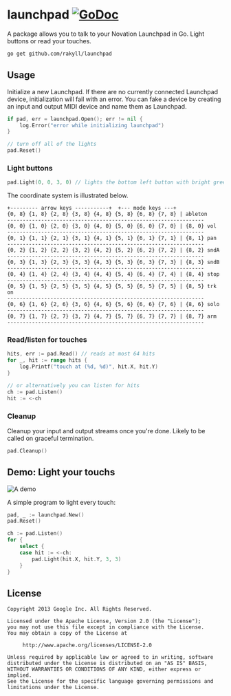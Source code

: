 # launchpad [![GoDoc](https://godoc.org/github.com/rakyll/launchpad?status.svg)](https://godoc.org/github.com/rakyll/launchpad)
A package allows you to talk to your Novation Launchpad in Go. Light buttons
or read your touches.

~~~ sh
go get github.com/rakyll/launchpad
~~~

## Usage
Initialize a new Launchpad. If there are no currently connected Launchpad
device, initialization will fail with an error. You can fake a device by
creating an input and output MIDI device and name them as Launchpad.
~~~ go
if pad, err = launchpad.Open(); err != nil {
    log.Error("error while initializing launchpad")
}

// turn off all of the lights
pad.Reset()
~~~

### Light buttons

~~~ go
pad.Light(0, 0, 3, 0) // lights the bottom left button with bright green
~~~

The coordinate system is illustrated below.
~~~
+--------- arrow keys -----------+  +--- mode keys ---+
{0, 8} {1, 8} {2, 8} {3, 8} {4, 8} {5, 8} {6, 8} {7, 8} | ableton
----------------------------------------------------------------
{0, 0} {1, 0} {2, 0} {3, 0} {4, 0} {5, 0} {6, 0} {7, 0} | {8, 0} vol
----------------------------------------------------------------
{0, 1} {1, 1} {2, 1} {3, 1} {4, 1} {5, 1} {6, 1} {7, 1} | {8, 1} pan
----------------------------------------------------------------
{0, 2} {1, 2} {2, 2} {3, 2} {4, 2} {5, 2} {6, 2} {7, 2} | {8, 2} sndA
----------------------------------------------------------------
{0, 3} {1, 3} {2, 3} {3, 3} {4, 3} {5, 3} {6, 3} {7, 3} | {8, 3} sndB
----------------------------------------------------------------
{0, 4} {1, 4} {2, 4} {3, 4} {4, 4} {5, 4} {6, 4} {7, 4} | {8, 4} stop
----------------------------------------------------------------
{0, 5} {1, 5} {2, 5} {3, 5} {4, 5} {5, 5} {6, 5} {7, 5} | {8, 5} trk on
----------------------------------------------------------------
{0, 6} {1, 6} {2, 6} {3, 6} {4, 6} {5, 6} {6, 6} {7, 6} | {8, 6} solo
----------------------------------------------------------------
{0, 7} {1, 7} {2, 7} {3, 7} {4, 7} {5, 7} {6, 7} {7, 7} | {8, 7} arm
----------------------------------------------------------------
~~~

### Read/listen for touches

~~~ go
hits, err := pad.Read() // reads at most 64 hits
for _, hit := range hits {
    log.Printf("touch at (%d, %d)", hit.X, hit.Y)
}

// or alternatively you can listen for hits
ch := pad.Listen()
hit := <-ch
~~~

### Cleanup
Cleanup your input and output streams once you're done. Likely to be called
on graceful termination.
~~~ go
pad.Cleanup()
~~~

## Demo: Light your touchs

![A demo](https://googledrive.com/host/0ByfSjdPVs9MZbkhjeUhMYzRTeEE/demo.gif)

A simple program to light every touch:

~~~ go
pad, _ := launchpad.New()
pad.Reset()

ch := pad.Listen()
for {
	select {
	case hit := <-ch:
		pad.Light(hit.X, hit.Y, 3, 3)
	}
}
~~~
    
## License
    Copyright 2013 Google Inc. All Rights Reserved.
    
    Licensed under the Apache License, Version 2.0 (the "License");
    you may not use this file except in compliance with the License.
    You may obtain a copy of the License at
    
         http://www.apache.org/licenses/LICENSE-2.0
    
    Unless required by applicable law or agreed to in writing, software
    distributed under the License is distributed on an "AS IS" BASIS,
    WITHOUT WARRANTIES OR CONDITIONS OF ANY KIND, either express or implied.
    See the License for the specific language governing permissions and
    limitations under the License.
